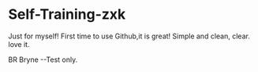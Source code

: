 # Self-Training-zxk
Just for myself!
First time to use Github,it is great!
Simple and clean, clear.
love it. 

BR
Bryne
--Test only. 
